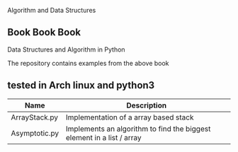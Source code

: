 Algorithm and Data Structures

## Book Book  Book
 Data Structures and Algorithm in Python

The repository contains examples from the above book

## tested in Arch linux and python3

| Name | Description |
| ---- | ----------- |
| ArrayStack.py | Implementation of a array based stack |
| Asymptotic.py | Implements an algorithm to find the biggest element in a list / array |

